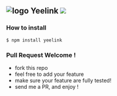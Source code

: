 ![logo](http://ww1.sinaimg.cn/large/61ff0de3gw1e7sjihq4szj203i00za9x.jpg) Yeelink ![](https://badge.fury.io/js/yeelink.png)
---

### How to install

````
$ npm install yeelink
````

### Pull Request Welcome !

- fork this repo
- feel free to add your feature
- make sure your feature are fully tested!
- send me a PR, and enjoy !